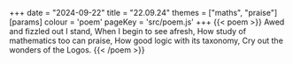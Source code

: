 +++
date = "2024-09-22"
title = "22.09.24"
themes = ["maths", "praise"]
[params]
  colour = 'poem'
  pageKey = 'src/poem.js'
+++
{{< poem >}}
Awed and fizzled out I stand,
When I begin to see afresh,
How study of mathematics too can praise,
How good logic with its taxonomy,
Cry out the wonders of the Logos.
{{< /poem >}}